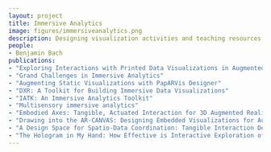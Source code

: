 ```yaml
---
layout: project
title: Immersive Analytics
image: figures/immersiveanalytics.png
description: Designing visualization activities and teaching resources for education with visualization.
people:
- Benjamin Bach
publications:
- "Exploring Interactions with Printed Data Visualizations in Augmented Reality"
- "Grand Challenges in Immersive Analytics"
- "Augmenting Static Visualizations with PapARVis Designer"
- "DXR: A Toolkit for Building Immersive Data Visualizations"
- "IATK: An Immersive Analytics Toolkit"
- "Multisensory immersive analytics"
- "Embodied Axes: Tangible, Actuated Interaction for 3D Augmented Reality Data Spaces"
- "Drawing into the AR-CANVAS: Designing Embedded Visualizations for Augmented Reality"
- "A Design Space for Spatio-Data Coordination: Tangible Interaction Devices for Immersive Information Visualisation"
- "The Hologram in My Hand: How Effective is Interactive Exploration of 3D Visualizations in Immersive Tangible Augmented Reality?"
---
```


<!-- The **[Edinburgh VisHub](http://edinburghvishub.github.io)** is an university-wide lab for data visualization equipment to foster research, collaboration, learning, and outreach.
**[DXR](https://sites.google.com/view/dxr-vis)** and **[IATK](https://github.com/MaximeCordeil/IATK)** are two toolkits for creating immersive data visualizations in augmented and virtual reality.
Check how to participate in our [upcoming workshop at CHI 2020](http://immersiveanalytics.io). -->
